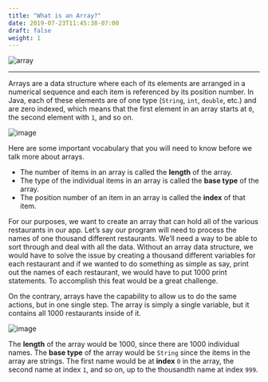 ```yaml
---
title: "What is an Array?"
date: 2019-07-23T11:45:38-07:00
draft: false
weight: 1
---
```

<!--<link rel="stylesheet" href="../../style.css">-->

![array](../../img/whatis.png)
<hr>

Arrays are a data structure where each of its elements are arranged in a numerical sequence and each item is referenced by its position number. In Java, each of these elements are of one type (`String`, `int`, `double`, etc.) and are zero indexed, which means that the first element in an array starts at `0`, the second element with `1`, and so on.

![image](../../img/array.png)

Here are some important vocabulary that you will need to know before we talk more about arrays.

- The number of items in an array is called the **length** of the array.
- The type of the individual items in an array is called the **base type** of the array.
- The position number of an item in an array is called the **index** of that item.

For our purposes, we want to create an array that can hold all of the various restaurants in our app. Let’s say our program will need to process the names of one thousand different restaurants. We’ll need a way to be able to sort through and deal with all the data. Without an array data structure, we would have to solve the issue by creating a thousand different variables for each restaurant and if we wanted to do something as simple as say, print out the names of each restaurant, we would have to put 1000 print statements. To accomplish this feat would be a great challenge. 

On the contrary, arrays have the capability to allow us to do the same actions, but in one single step. The array is simply a single variable, but it contains all 1000 restaurants inside of it. 

![image](../../img/restaurant.png)

The **length** of the array would be 1000, since there are 1000 individual names. The **base type** of the array would be `String` since the items in the array are strings. The first name would be at **index** `0` in the array, the second name at index `1`, and so on, up to the thousandth name at index `999`.


